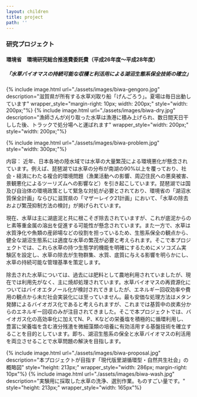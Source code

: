```yaml
---
layout: children
title: project
path: ''
---
```

### 研究プロジェクト

#### 環境省　環境研究総合推進費委託費（平成26年度～平成28年度）

##### 「水草バイオマスの持続可能な収穫と利活用による湖沼生態系保全技術の確立」

<div class="multiple_figure_wrapper">
{% include image.html url="./assets/images/biwa-gengoro.jpg" description="滋賀県が所有する水草刈取り船「げんごろう」。夏場は毎日出動しています" wrapper_style="margin-right: 10px; width: 200px;" style="width: 200px;"%}
{% include image.html url="./assets/images/biwa-dry.jpg" description="漁師さんが刈り取った水草は漁港に積み上げられ、数日間天日干しした後、トラックで処分場へと運ばれます" wrapper_style="width: 200px;" style="width: 200px;"%}
</div>

{% include image.html url="./assets/images/biwa-problem.jpg" style="width: 300px;"%}


内容：
近年、日本各地の陸水域では水草の大量繁茂による環境悪化が懸念されています。例えば、琵琶湖では水草の分布が南湖の90%以上を覆っており、社会・経済にわたる複合的環境問題（漁業活動への影響、周辺住民への悪臭被害、景観悪化によるツーリズムへの影響など）を引き起こしています。琵琶湖では国及び自治体の環境政策として緊急な対処が必要とされており、環境省の「湖沼水質保全計画」ならびに滋賀県の「マザーレイク21計画」において、「水草の除去および繁茂抑制方法の検討」が掲げられています。

現在、水草は主に湖底泥と共に根こそぎ除去されていますが、これが底泥からのヒ素等重金属の溶出を促進する可能性が懸念されています。また一方で、水草は水質浄化や魚類の産卵場などの役割を担っているため、生態系保全の観点から、健全な湖沼生態系には適度な水草の繁茂が必要と考えられます。そこで本プロジェクトでは、これら水草の持つ生態学的機能を明確にするためにメソコズム実験区を設定し、水草の除去が生物群集、水質、底質に与える影響を明らかにし、水草の持続可能な管理基準を策定します。

除去された水草については、過去には肥料として農地利用されていましたが、現在では利用先がなく、主に焼却処理されています。水草バイオマスの再資源化についてはバイオエタノール化が検討されてきましたが、エネルギー回収効率や費用の観点から未だ社会実装化には至っていません。最も安価な処理方法はメタン発酵によるバイオガス化であると考えられますが、これまでは基質中の炭素分からのエネルギー回収のみが注目されてきました。そこで本プロジェクトでは、バイオガス化の高効率化に加えてN、P、Kなどの栄養塩を積極的に循環利用し、豊富に栄養塩を含む液分残渣を微細藻類の培養に有効活用する基盤技術を確立することを目的としています。即ち、湖沼生態系の保全と水草バイオマスの利活用を両立させることで水草問題の解決を目指します。

<div class="multiple_figure_wrapper">
{% include image.html url="./assets/images/biwa-proposal.jpg" description="本プロジェクトが目指す「現代版里湖循環型・自然共生社会」の概略図" style="height: 213px;" wrapper_style="width: 286px; margin-right: 10px"%}
{% include image.html url="./assets/images/biwa-wash.jpg" description="実験用に採取した水草の洗浄、選別作業。ものすごい量です。" style="height: 213px;" wrapper_style="width: 165px"%}
</div>